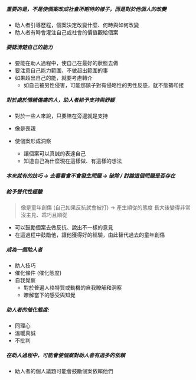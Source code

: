 ##### 重要的是，不是使個案改成社會所期待的樣子，而是對於他個人的改變
- 助人者引導歷程，個案決定改變什麼、何時與如何改變
- 助人者有時會灌注自己或社會的價值觀給個案

##### 要認清楚自己的能力
- 要能在助人過程中，使自己在最好的狀態去做
- 要注意自己能力範圍，不做超出範圍的事
- 如果超出自己的能，就要考慮轉介
	- 如自己被男性侵害，可能那鎮子對有侵略性的男性反感，就不態勢和接

##### 對於處於情緒傷痛的人，助人者給予支持與舒緩
-	對於一些人來說，只要陪在旁邊就是支持
-	像是喪親


- 使個案形成洞察
	- 讓個案可以真誠的表達自己
	- 知道自己為什麼現在這樣做、有這樣的想法

##### 本來就有的技巧 -> 去看看會不會發生問題 -> 破除 / 討論這個問題是否存在

##### 給予替代性經驗
> 像是童年創傷 (自己如果反抗就會被打) -> 產生順從的態度
> 長大後變得非常沒主見、乖巧且順從
- 可以鼓勵個案去做反抗、說出不一樣的意見
- 在這過程中鼓勵他，讓他獲得好的經驗，由此替代過去的童年創傷

##### 成為一個助人者
- 助人技巧
- 催化條件 (催化態度)
- 自我覺察
	- 對於普遍人格特質或動機的自我瞭解和洞察
	- 瞭解當下的感受與知覺

##### 助人者的催化態度:
- 同理心
- 溫暖真誠
- 不批判
##### 在助人過程中，可能會使個案對助人者有過多的依賴
- 助人者的個人議題可能會鼓勵個案依賴他們